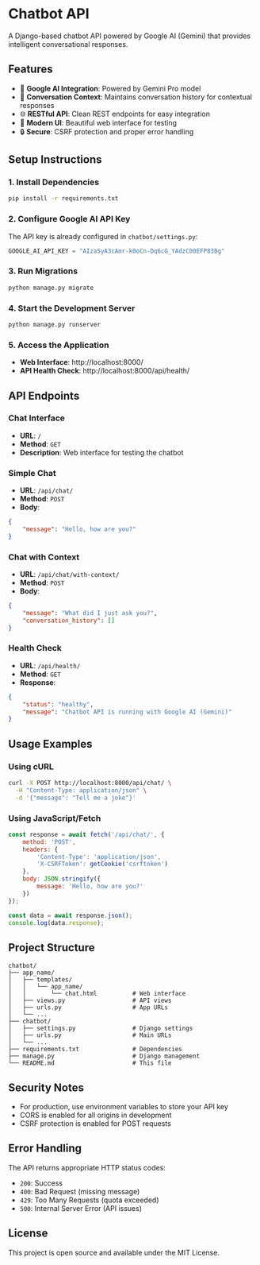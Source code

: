 # Chatbot API

A Django-based chatbot API powered by Google AI (Gemini) that provides intelligent conversational responses.

## Features

- 🤖 **Google AI Integration**: Powered by Gemini Pro model
- 💬 **Conversation Context**: Maintains conversation history for contextual responses
- 🌐 **RESTful API**: Clean REST endpoints for easy integration
- 🎨 **Modern UI**: Beautiful web interface for testing
- 🔒 **Secure**: CSRF protection and proper error handling

## Setup Instructions

### 1. Install Dependencies
```bash
pip install -r requirements.txt
```

### 2. Configure Google AI API Key
The API key is already configured in `chatbot/settings.py`:
```python
GOOGLE_AI_API_KEY = "AIzaSyA3cAmr-k0oCn-Dq6cG_YAdzC00EFP83Bg"
```

### 3. Run Migrations
```bash
python manage.py migrate
```

### 4. Start the Development Server
```bash
python manage.py runserver
```

### 5. Access the Application
- **Web Interface**: http://localhost:8000/
- **API Health Check**: http://localhost:8000/api/health/

## API Endpoints

### Chat Interface
- **URL**: `/`
- **Method**: `GET`
- **Description**: Web interface for testing the chatbot

### Simple Chat
- **URL**: `/api/chat/`
- **Method**: `POST`
- **Body**:
```json
{
    "message": "Hello, how are you?"
}
```

### Chat with Context
- **URL**: `/api/chat/with-context/`
- **Method**: `POST`
- **Body**:
```json
{
    "message": "What did I just ask you?",
    "conversation_history": []
}
```

### Health Check
- **URL**: `/api/health/`
- **Method**: `GET`
- **Response**:
```json
{
    "status": "healthy",
    "message": "Chatbot API is running with Google AI (Gemini)"
}
```

## Usage Examples

### Using cURL
```bash
curl -X POST http://localhost:8000/api/chat/ \
  -H "Content-Type: application/json" \
  -d '{"message": "Tell me a joke"}'
```

### Using JavaScript/Fetch
```javascript
const response = await fetch('/api/chat/', {
    method: 'POST',
    headers: {
        'Content-Type': 'application/json',
        'X-CSRFToken': getCookie('csrftoken')
    },
    body: JSON.stringify({
        message: 'Hello, how are you?'
    })
});

const data = await response.json();
console.log(data.response);
```

## Project Structure

```
chatbot/
├── app_name/
│   ├── templates/
│   │   └── app_name/
│   │       └── chat.html          # Web interface
│   ├── views.py                   # API views
│   ├── urls.py                    # App URLs
│   └── ...
├── chatbot/
│   ├── settings.py                # Django settings
│   ├── urls.py                    # Main URLs
│   └── ...
├── requirements.txt               # Dependencies
├── manage.py                      # Django management
└── README.md                      # This file
```

## Security Notes

- For production, use environment variables to store your API key
- CORS is enabled for all origins in development
- CSRF protection is enabled for POST requests

## Error Handling

The API returns appropriate HTTP status codes:
- `200`: Success
- `400`: Bad Request (missing message)
- `429`: Too Many Requests (quota exceeded)
- `500`: Internal Server Error (API issues)

## License

This project is open source and available under the MIT License. 